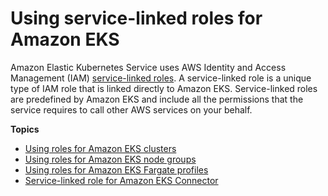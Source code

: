 # Using service\-linked roles for Amazon EKS<a name="using-service-linked-roles"></a>

Amazon Elastic Kubernetes Service uses AWS Identity and Access Management \(IAM\) [service\-linked roles](https://docs.aws.amazon.com/IAM/latest/UserGuide/id_roles_terms-and-concepts.html#iam-term-service-linked-role)\. A service\-linked role is a unique type of IAM role that is linked directly to Amazon EKS\. Service\-linked roles are predefined by Amazon EKS and include all the permissions that the service requires to call other AWS services on your behalf\. 

**Topics**
+ [Using roles for Amazon EKS clusters](using-service-linked-roles-eks.md)
+ [Using roles for Amazon EKS node groups](using-service-linked-roles-eks-nodegroups.md)
+ [Using roles for Amazon EKS Fargate profiles](using-service-linked-roles-eks-fargate.md)
+ [Service\-linked role for Amazon EKS Connector](using-service-linked-roles-eks-connector.md)